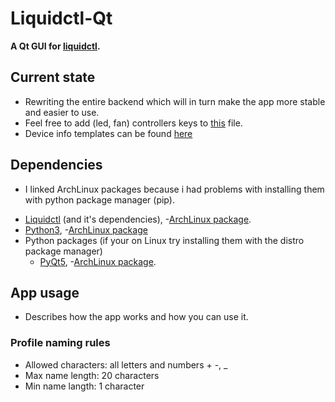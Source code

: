 # Liquidctl-Qt
**A Qt GUI for [liquidctl](https://github.com/jonasmalacofilho/liquidctl).**

## Current state
- Rewriting the entire backend which will in turn make the app more stable and easier to use.
- Feel free to add (led, fan) controllers keys to [this](https://github.com/Sporknife/Liquidctl-Qt/blob/master/devices_info/controllers.json) file.
- Device info templates can be found [here](https://github.com/Sporknife/Liquidctl-Qt/blob/master/devices.md)

## Dependencies
- I linked ArchLinux packages because i had problems with installing them with python package manager (pip).
* [Liquidctl](https://github.com/jonasmalacofilho/liquidctl) (and it's dependencies), -[ArchLinux package](https://archlinux.org/packages/community/any/liquidctl/).
* [Python3](https://www.python.org/), -[ArchLinux package](https://archlinux.org/packages/extra/x86_64/python/)
* Python packages (if your on Linux try installing them with the distro package manager) 
	- [PyQt5](https://pypi.org/project/PyQt5/), -[ArchLinux package](https://archlinux.org/packages/extra/x86_64/python-pyqt5/).

## App usage
- Describes how the app works and how you can use it.
### Profile naming rules
- Allowed characters: all letters and numbers + -, _
- Max name length: 20 characters
- Min name langth: 1 character
